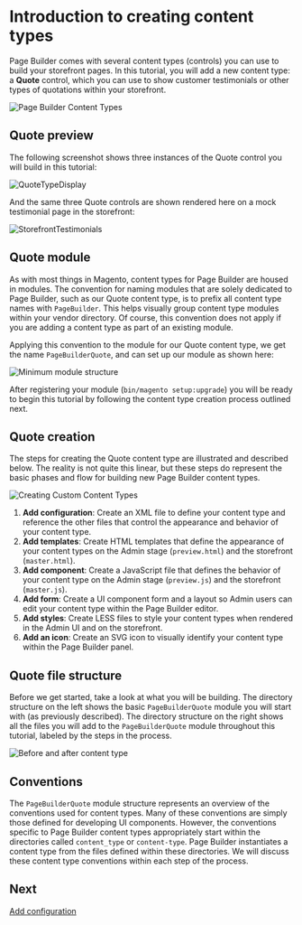 # Introduction to creating content types

Page Builder comes with several content types (controls) you can use to build your storefront pages. In this tutorial, you will add a new content type: a **Quote** control, which you can use to show customer testimonials or other types of quotations within your storefront.

![Page Builder Content Types](../../images/panel-horizontal.png)

## Quote preview

The following screenshot shows three instances of the Quote control you will build in this tutorial:

![QuoteTypeDisplay](../../images/AdminTestimonials.png)

And the same three Quote controls are shown rendered here on a mock testimonial page in the storefront:

![StorefrontTestimonials](../../images/StorefrontTestimonials.png)

## Quote module

As with most things in Magento, content types for Page Builder are housed in modules. The convention for naming modules that are solely dedicated to Page Builder, such as our Quote content type, is to prefix all content type names with `PageBuilder`. This helps visually group content type modules within your vendor directory. Of course, this convention does not apply if you are adding a content type as part of an existing module.

Applying this convention to the module for our Quote content type, we get the name `PageBuilderQuote`, and can set up our module as shown here:

![Minimum module structure](../../images/module-minimum-structure.png)

After registering your module (`bin/magento setup:upgrade`) you will be ready to begin this tutorial by following the content type creation process outlined next.

## Quote creation

The steps for creating the Quote content type are illustrated and described below. The reality is not quite this linear, but these steps do represent the basic phases and flow for building new Page Builder content types.

![Creating Custom Content Types](../../images/content-type-overview.svg)

1. **Add configuration**: Create an XML file to define your content type and reference the other files that control the appearance and behavior of your content type.
2. **Add templates**: Create HTML templates that define the appearance of your content types on the Admin stage (`preview.html`) and the storefront (`master.html`).
3. **Add component**: Create a JavaScript file that defines the behavior of your content type on the Admin stage (`preview.js`) and the storefront (`master.js`).
4. **Add form**: Create a UI component form and a layout so Admin users can edit your content type within the Page Builder editor.
5. **Add styles**: Create LESS files to style your content types when rendered in the Admin UI and on the storefront.
6. **Add an icon**: Create an SVG icon to visually identify your content type within the Page Builder panel.

## Quote file structure

Before we get started, take a look at what you will be building. The directory structure on the left shows the basic `PageBuilderQuote` module you will start with (as previously described). The directory structure on the right shows all the files you will add to the `PageBuilderQuote` module throughout this tutorial, labeled by the steps in the process.

![Before and after content type](../../images/content-type-files.png)

## Conventions

The `PageBuilderQuote` module structure represents an overview of the conventions used for content types. Many of these conventions are simply those defined for developing UI components. However, the conventions specific to Page Builder content types appropriately start within the directories called `content_type` or `content-type`. Page Builder instantiates a content type from the files defined within these directories. We will discuss these content type conventions within each step of the process.

## Next
[Add configuration](add-configuration.md)
